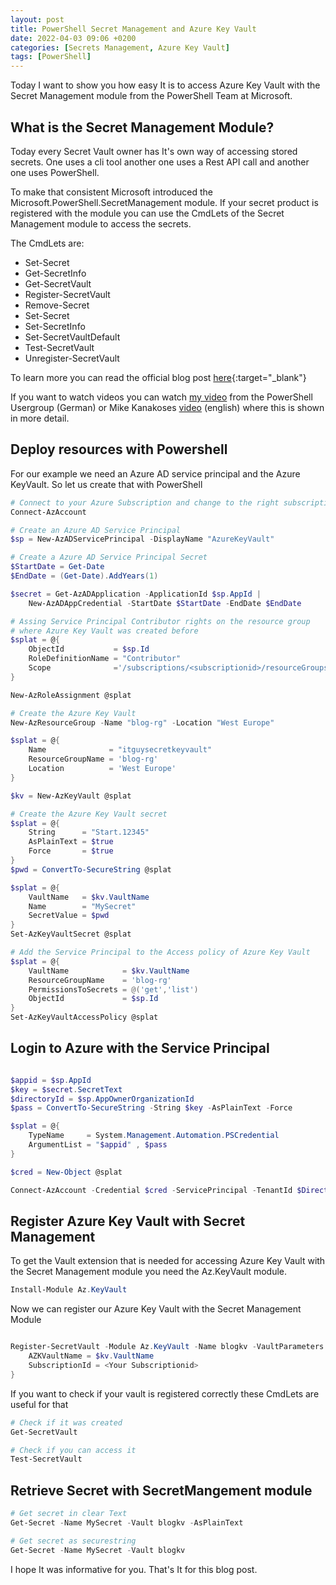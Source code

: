 ```yaml
---
layout: post
title: PowerShell Secret Management and Azure Key Vault
date: 2022-04-03 09:06 +0200
categories: [Secrets Management, Azure Key Vault]
tags: [PowerShell]
---
```


Today I want to show you how easy It is to access Azure Key Vault with the Secret Management
module from the PowerShell Team at Microsoft.

## What is the Secret Management Module?

Today every Secret Vault owner has It's own way of accessing stored secrets.
One uses a cli tool another one uses a Rest API call and another one uses PowerShell.

To make that consistent Microsoft introduced the Microsoft.PowerShell.SecretManagement module.
If your secret product is registered with the module you can use the CmdLets of the Secret Management module to access the secrets.

The CmdLets are:

- Set-Secret
- Get-SecretInfo
- Get-SecretVault
- Register-SecretVault
- Remove-Secret
- Set-Secret
- Set-SecretInfo
- Set-SecretVaultDefault
- Test-SecretVault
- Unregister-SecretVault

To learn more you can read the official blog post [here](https://devblogs.microsoft.com/powershell/secretmanagement-and-secretstore-are-generally-available/){:target="_blank"}

If you want to watch videos you can watch [my video](https://www.youtube.com/watch?v=qEBdawa67Q8) from the PowerShell Usergroup (German) or Mike Kanakoses [video](https://www.youtube.com/watch?v=vEniQPooUSs) (english) where this is shown in more detail.

## Deploy resources with Powershell

For our example we need an Azure AD service principal and the Azure KeyVault.
So let us create that with PowerShell

```powershell
# Connect to your Azure Subscription and change to the right subscription
Connect-AzAccount

# Create an Azure AD Service Principal
$sp = New-AzADServicePrincipal -DisplayName "AzureKeyVault"

# Create a Azure AD Service Principal Secret
$StartDate = Get-Date
$EndDate = (Get-Date).AddYears(1)

$secret = Get-AzADApplication -ApplicationId $sp.AppId |
    New-AzADAppCredential -StartDate $StartDate -EndDate $EndDate

# Assing Service Principal Contributor rights on the resource group
# where Azure Key Vault was created before
$splat = @{
    ObjectId           = $sp.Id
    RoleDefinitionName = "Contributor"
    Scope              ='/subscriptions/<subscriptionid>/resourceGroups/<resourcegroup name>'
}

New-AzRoleAssignment @splat

# Create the Azure Key Vault
New-AzResourceGroup -Name "blog-rg" -Location "West Europe"

$splat = @{
    Name              = "itguysecretkeyvault"
    ResourceGroupName = 'blog-rg'
    Location          = 'West Europe'
}

$kv = New-AzKeyVault @splat

# Create the Azure Key Vault secret
$splat = @{
    String      = "Start.12345"
    AsPlainText = $true
    Force       = $true
}
$pwd = ConvertTo-SecureString @splat

$splat = @{
    VaultName   = $kv.VaultName
    Name        = "MySecret"
    SecretValue = $pwd
}
Set-AzKeyVaultSecret @splat

# Add the Service Principal to the Access policy of Azure Key Vault
$splat = @{
    VaultName            = $kv.VaultName
    ResourceGroupName    = 'blog-rg'
    PermissionsToSecrets = @('get','list')
    ObjectId             = $sp.Id
}
Set-AzKeyVaultAccessPolicy @splat
```

## Login to Azure with the Service Principal

```powershell

$appid = $sp.AppId
$key = $secret.SecretText
$directoryId = $sp.AppOwnerOrganizationId
$pass = ConvertTo-SecureString -String $key -AsPlainText -Force

$splat = @{
    TypeName     = System.Management.Automation.PSCredential
    ArgumentList = "$appid" , $pass
}

$cred = New-Object @splat

Connect-AzAccount -Credential $cred -ServicePrincipal -TenantId $Directoryid

```

## Register Azure Key Vault with Secret Management

To get the Vault extension that is needed for accessing Azure Key Vault with the Secret Management module you need the Az.KeyVault module.

```powershell
Install-Module Az.KeyVault
```

Now we can register our Azure Key Vault with the Secret Management Module

```powershell

Register-SecretVault -Module Az.KeyVault -Name blogkv -VaultParameters @{
    AZKVaultName = $kv.VaultName
    SubscriptionId = <Your Subscriptionid>
}

```

If you want to check if your vault is registered correctly these CmdLets are useful for that

```powershell
# Check if it was created
Get-SecretVault

# Check if you can access it
Test-SecretVault
```

## Retrieve Secret with SecretMangement module

```powershell
# Get secret in clear Text
Get-Secret -Name MySecret -Vault blogkv -AsPlainText

# Get secret as securestring
Get-Secret -Name MySecret -Vault blogkv
```

I hope It was informative for you. That's It for this blog post.